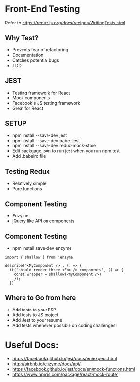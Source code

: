 # Front-End Testing

Refer to https://redux.js.org/docs/recipes/WritingTests.html

## Why Test?

* Prevents fear of refactoring
* Documentation
* Catches potential bugs
* TDD

## JEST

* Testing framework for React
* Mock components
* Facebook's JS testing framework
* Great for React

## SETUP

* npm install --save-dev jest
* npm install --save-dev babel-jest
* npm install --save-dev redux-mock-store
* Edit packgage.json to run jest when you run npm test
* Add .babelrc file

## Testing Redux

* Relatively simple
* Pure functions

## Component Testing

* Enzyme
* jQuery like API on components

## Component Testing

* npm install save-dev enzyme

```
import { shallow } from 'enzyme'

describe('<MyComponent />', () => {
  it('should render three <Foo /> components', () => {
    const wrapper = shallow(<MyComponent />)
    });
  })
```

## Where to Go from here

* Add tests to your FSP
* Add tests to JS project
* Add Jest to your resume
* Add tests whenever possible on coding challenges!



# Useful Docs:
* https://facebook.github.io/jest/docs/en/expect.html
* http://airbnb.io/enzyme/docs/api/
* https://facebook.github.io/jest/docs/en/mock-functions.html
* https://www.npmjs.com/package/react-mock-router
